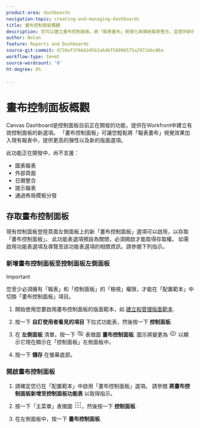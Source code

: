 ```yaml
---
product-area: dashboards
navigation-topic: creating-and-managing-dashboards
title: 畫布控制面板概觀
description: 您可以建立畫布控制面板，將「報表畫布」視覺化與傳統報表整合，並提供新的配置選項。
author: Nolan
feature: Reports and Dashboards
source-git-commit: d738ef3f6642d5b1a646f58896575a2971bbc06a
workflow-type: tm+mt
source-wordcount: '0'
ht-degree: 0%

---
```



# 畫布控制面板概觀

Canvas Dashboard是控制面板目前正在開發的功能，提供在Workfront中建立有效控制面板的新選項。 「畫布控制面板」可讓您輕鬆將「報表畫布」視覺效果加入現有報表中，提供更高的彈性以及新的版面選項。

此功能正在開發中，尚不支援：
* 圖表報表
* 外部頁面
* 日曆整合
* 提示報表
* 通過佈局模板分發

## 存取畫布控制面板

現有控制面板登陸頁面左側面板上的新「畫布控制面板」選項可以啟用，以存取「畫布控制面板」。 此功能表選項預設為關閉，必須開啟才能取得存取權。 如需啟用功能表選項及導覽至該功能表選項的相關資訊，請參閱下列指示。

### 新增畫布控制面板至控制面板左側面板

>[!IMPORTANT]
>
>您至少必須擁有「報表」和「控制面板」的「檢視」權限，才能在「配置範本」中切換「畫布控制面板」項目。

1. 開始使用您要啟用畫布控制面板的版面範本，如 [建立和管理版面範本](../../../administration-and-setup/customize-workfront/use-layout-templates/create-and-manage-layout-templates.md).

1. 按一下 **自訂使用者看見的項目** 下拉式功能表，然後按一下 **控制面板**.

1. 在 **左側面板** 清單，按一下 ![](assets/delete-secondary-nav-item.png) 表徵圖 **畫布控制面板**. 圖示將變更為 ![](assets/add-secondary-nav-item.png) 以顯示它現在顯示在「控制面板」左側面板中。

1. 按一下 **儲存** 在螢幕底部。

### 開啟畫布控制面板

1. 請確定您已在「配置範本」中啟用「畫布控制面板」選項。 請參閱 **將畫布控制面板新增至控制面板功能表** 以取得指示。

1. 按一下「主菜單」表徵圖 ![](assets/main-menu-icon.png)，然後按一下 **控制面板**.

1. 在左側面板中，按一下 **畫布控制面板**.
